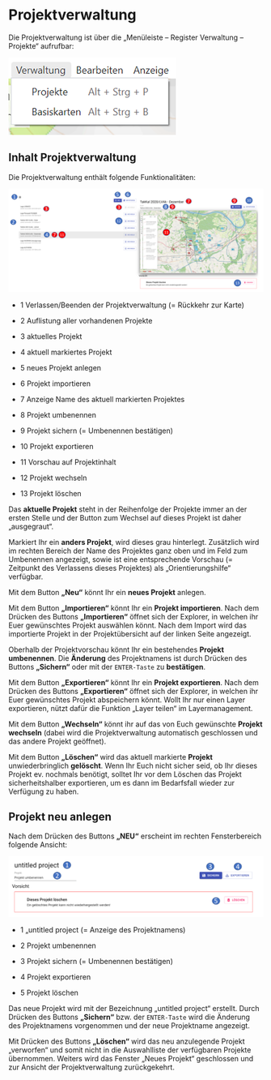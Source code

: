# **Projektverwaltung**

Die Projektverwaltung ist über die „Menüleiste – Register Verwaltung – Projekte“ aufrufbar:


![](images/Projektverwaltung.png)


## **Inhalt Projektverwaltung**



Die Projektverwaltung enthält folgende Funktionalitäten:

![](images/Inhalt_Projektverwaltung.png)

- <span class="blue">1</span> Verlassen/Beenden der Projektverwaltung (= Rückkehr zur Karte)

- <span class="blue">2</span> Auflistung aller vorhandenen Projekte

- <span class="red">3</span> aktuelles Projekt

- <span class="blue">4</span> aktuell markiertes Projekt

- <span class="blue">5</span> neues Projekt anlegen

- <span class="blue">6</span> Projekt importieren

- <span class="red">7</span> Anzeige Name des aktuell markierten Projektes

- <span class="blue">8</span> Projekt umbenennen

- <span class="red">9</span> Projekt sichern (= Umbenennen bestätigen)

- <span class="blue">10</span> Projekt exportieren

- <span class="red">11</span> Vorschau auf Projektinhalt

- <span class="blue">12</span> Projekt wechseln

- <span class="blue">13</span> Projekt löschen



Das **aktuelle Projekt** steht in der Reihenfolge der Projekte immer an der ersten Stelle und der Button zum Wechsel auf dieses Projekt ist daher „ausgegraut“.

Markiert Ihr ein **anders Projekt**, wird dieses grau hinterlegt. Zusätzlich wird im rechten Bereich der Name des Projektes ganz oben und im Feld zum Umbenennen angezeigt, sowie ist eine entsprechende Vorschau (= Zeitpunkt des Verlassens dieses Projektes) als „Orientierungshilfe“ verfügbar.

Mit dem Button **„Neu“** könnt Ihr ein **neues Projekt** anlegen.

Mit dem Button **„Importieren“** könnt Ihr ein **Projekt importieren**. Nach dem Drücken des Buttons **„Importieren“** öffnet sich der Explorer,
in welchen ihr Euer gewünschtes Projekt auswählen könnt. Nach dem Import wird das importierte Projekt in der Projektübersicht auf der linken Seite angezeigt.

Oberhalb der Projektvorschau könnt Ihr ein bestehendes **Projekt umbenennen**. Die **Änderung** des Projektnamens ist durch Drücken des Buttons **„Sichern“** oder mit der `ENTER-Taste` zu **bestätigen**.

Mit dem Button **„Exportieren“** könnt Ihr ein **Projekt exportieren**. Nach dem Drücken des Buttons **„Exportieren“** öffnet sich der Explorer, in welchen ihr Euer gewünschtes Projekt abspeichern könnt. Wollt Ihr nur einen Layer exportieren, nützt dafür die Funktion „Layer teilen“ im Layermanagement.

Mit dem Button **„Wechseln“** könnt ihr auf das von Euch gewünschte **Projekt wechseln** (dabei wird die Projektverwaltung automatisch geschlossen und das andere Projekt geöffnet).

Mit dem Button **„Löschen“** wird das aktuell markierte **Projekt** unwiederbringlich **gelöscht**. Wenn Ihr Euch nicht sicher seid, ob Ihr dieses Projekt ev. nochmals benötigt, solltet Ihr vor dem Löschen das Projekt sicherheitshalber exportieren, um es dann im Bedarfsfall wieder zur Verfügung zu haben.





## **Projekt neu anlegen**



Nach dem Drücken des Buttons **„NEU“** erscheint im rechten Fensterbereich folgende Ansicht:

![](images/Projekt_neu_anlegen.png)

- <span class="blue">1</span> „untitled project (= Anzeige des Projektnamens)

- <span class="blue">2</span> Projekt umbenennen

- <span class="blue">3</span> Projekt sichern (= Umbenennen bestätigen)

- <span class="blue">4</span> Projekt exportieren

- <span class="blue">5</span> Projekt löschen



Das neue Projekt wird mit der Bezeichnung „untitled project“ erstellt. Durch Drücken des Buttons **„Sichern“** bzw. der `ENTER-Taste` wird die Änderung des Projektnamens vorgenommen und der neue Projektname angezeigt.

Mit Drücken des Buttons **„Löschen“** wird das neu anzulegende Projekt „verworfen“ und somit nicht in die Auswahlliste der verfügbaren Projekte übernommen. Weiters wird das Fenster „Neues Projekt“ geschlossen und zur Ansicht der Projektverwaltung zurückgekehrt.


